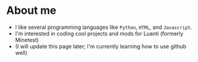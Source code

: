 # About me
- I like several programming languages like `Python`, `HTML`, and `Javascript`.
- I'm interested in coding cool projects and mods for Luanti (formerly Minetest)
- (I will update this page later; I'm currently learning how to use github well)

